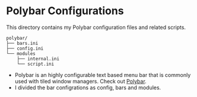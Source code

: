 # Polybar Configurations
This directory contains my Polybar configuration files and related scripts.

```
polybar/
├── bars.ini
├── config.ini
└── modules
    ├── internal.ini
    └── script.ini
```
- Polybar is an highly configurable text based menu bar that is commonly used with
tiled window managers. Check out <a href="https://github.com/polybar/polybar">Polybar</a>.
- I divided the bar configrations as config, bars and modules. 
